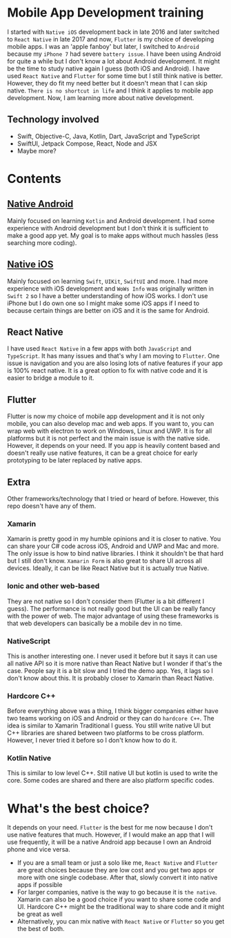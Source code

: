 # Mobile App Development training
I started with `Native iOS` development back in late 2016 and later switched to `React Native` in late 2017 and now, `Flutter` is my choice of developing mobile apps. 
I was an 'apple fanboy' but later, I switched to `Android` because my `iPhone 7` had severe `battery issue`. 
I have been using Android for quite a while but I don't know a lot about Android development. 
It might be the time to study native again I guess (both iOS and Android). 
I have used `React Native` and `Flutter` for some time but I still think native is better. 
However, they do fit my need better but it doesn't mean that I can skip native. 
`There is no shortcut in life` and I think it applies to mobile app development. 
Now, I am learning more about native development.
## Technology involved
- Swift, Objective-C, Java, Kotlin, Dart, JavaScript and TypeScript
- SwiftUI, Jetpack Compose, React, Node and JSX
- Maybe more?

# Contents
## [Native Android](https://github.com/HenryQuan/mobile_app_development_training/blob/master/Android/README.md)
Mainly focused on learning `Kotlin` and Android development. I had some experience with Android development but I don't think it is sufficient to make a good app yet. My goal is to make apps without much hassles (less searching more coding). 
## [Native iOS](https://github.com/HenryQuan/mobile_app_development_training/blob/master/iOS/README.md)
Mainly focused on learning `Swift`, `UIKit`, `SwiftUI` and more. I had more experience with iOS development and `WoWs Info` was originally written in `Swift 2` so I have a better understanding of how iOS works. I don't use iPhone but I do own one so I might make some iOS apps if I need to because certain things are better on iOS and it is the same for Android. 
## React Native
I have used `React Native` in a few apps with both `JavaScript` and `TypeScript`. It has many issues and that's why I am moving to `Flutter`. One issue is navigation and you are also losing lots of native features if your app is 100% react native. It is a great option to fix with native code and it is easier to bridge a module to it. 
## Flutter
Flutter is now my choice of mobile app development and it is not only mobile, you can also develop mac and web apps. If you want to, you can wrap web with electron to work on Windows, Linux and UWP. It is for all platforms but it is not perfect and the main issue is with the native side. However, it depends on your need. If you app is heavily content based and doesn't really use native features, it can be a great choice for early prototyping to be later replaced by native apps. 
## Extra
Other frameworks/technology that I tried or heard of before. However, this repo doesn't have any of them. 
### Xamarin
Xamarin is pretty good in my humble opinions and it is closer to native. You can share your C# code across iOS, Android and UWP and Mac and more. The only issue is how to bind native libraries. I think it shouldn't be that hard but I still don't know. `Xamarin Form` is also great to share UI across all devices. Ideally, it can be like React Native but it is actually true Native. 
### Ionic and other web-based
They are not native so I don't consider them (Flutter is a bit different I guess). The performance is not really good but the UI can be really fancy with the power of web. The major advantage of using these frameworks is that web developers can basically be a mobile dev in no time. 
### NativeScript
This is another interesting one. I never used it before but it says it can use all native API so it is more native than React Native but I wonder if that's the case. People say it is a bit slow and I tried the demo app. Yes, it lags so I don't know about this. It is probably closer to Xamarin than React Native. 
### Hardcore C++
Before everything above was a thing, I think bigger companies either have two teams working on iOS and Android or they can do `hardcore C++`. The idea is similar to Xamarin Traditional I guess. You still write native UI but C++ libraries are shared between two platforms to be cross platform. However, I never tried it before so I don't know how to do it.

### Kotlin Native
This is similar to low level C++. Still native UI but kotlin is used to write the core. Some codes are shared and there are also platform specific codes.

# What's the best choice?
It depends on your need. `Flutter` is the best for me now because I don't use native features that much. However, if I would make an app that I will use frequently, it will be a native Android app because I own an Android phone and vice versa.
- If you are a small team or just a solo like me, `React Native` and `Flutter` are great choices because they are low cost and you get two apps or more with one single codebase. After that, slowly convert it into native apps if possible
- For larger companies, native is the way to go because it is `the native`. Xamarin can also be a good choice if you want to share some code and UI. Hardcore C++ might be the traditional way to share code and it might be great as well 
- Alternatively, you can mix native with `React Native` or `Flutter` so you get the best of both.
